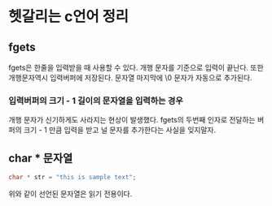 # 헷갈리는 c언어 정리

## fgets

fgets은 한줄을 입력받을 때 사용할 수 있다. 개행 문자를 기준으로 입력이 끝난다. 또한 개행문자역시 입력버퍼에 저장된다. 문자열 마지막에 \0 문자가 자동으로 추가된다.

### 입력버퍼의 크기 - 1 길이의 문자열을 입력하는 경우

개행 문자가 신기하게도 사라지는 현상이 발생했다. fgets의 두번째 인자로 전달하는 버퍼의 크기 - 1 만큼 입력을 받고 널 문자를 추가한다는 사실을 잊지말자.

## char * 문자열

```c
char * str = "this is sample text";
```

위와 같이 선언된 문자열은 읽기 전용이다.
